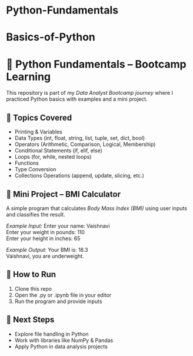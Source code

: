 # Python-Fundamentals
# Basics-of-Python
# 🐍 Python Fundamentals – Bootcamp Learning  

This repository is part of my *Data Analyst Bootcamp journey* where I practiced Python basics with examples and a mini project.  

## 📘 Topics Covered  
- Printing & Variables  
- Data Types (int, float, string, list, tuple, set, dict, bool)  
- Operators (Arithmetic, Comparison, Logical, Membership)  
- Conditional Statements (if, elif, else)  
- Loops (for, while, nested loops)  
- Functions  
- Type Conversion  
- Collections Operations (append, update, slicing, etc.)  

## 🎯 Mini Project – BMI Calculator  

A simple program that calculates *Body Mass Index (BMI)* using user inputs and classifies the result.

*Example Input:*
Enter your name: Vaishnavi  
Enter your weight in pounds: 110  
Enter your height in inches: 65 

*Example Output:*
Your BMI is: 18.3  
Vaishnavi, you are underweight.  

## 🚀 How to Run  
1. Clone this repo  
2. Open the .py or .ipynb file in your editor  
3. Run the program and provide inputs  

## 🔮 Next Steps  
- Explore file handling in Python  
- Work with libraries like NumPy & Pandas  
- Apply Python in data analysis projects
